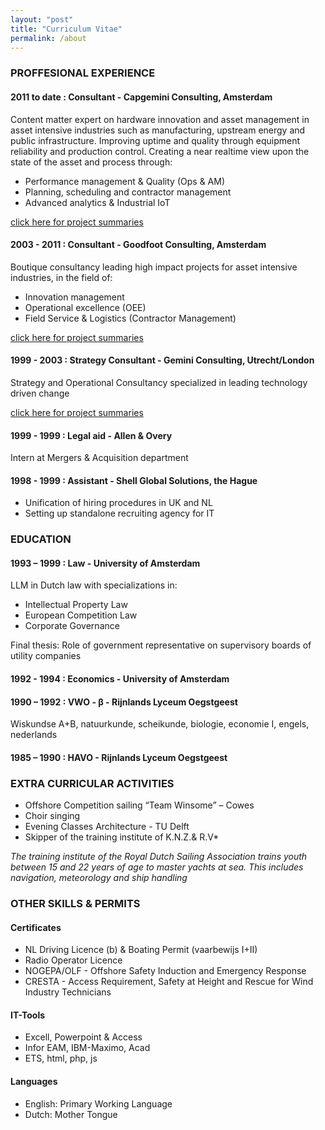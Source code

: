 ```yaml
---
layout: "post"
title: "Curriculum Vitae"
permalink: /about
---
```


### PROFFESIONAL EXPERIENCE

#### 2011 to date : Consultant - Capgemini Consulting, Amsterdam
Content matter expert on hardware innovation and asset management in asset intensive industries such as manufacturing, upstream energy and public infrastructure. Improving uptime and quality through equipment reliability and production control. Creating a near realtime view upon the state of the asset and process through:

- Performance management & Quality (Ops & AM)
- Planning, scheduling and contractor management
- Advanced analytics & Industrial IoT

[click here for project summaries](https://fprisse.github.io/projects_invent)

#### 2003 - 2011 : Consultant - Goodfoot Consulting, Amsterdam
Boutique consultancy leading high impact projects for asset intensive industries, in the field of:

 - Innovation management
 - Operational excellence (OEE)
 - Field Service & Logistics (Contractor Management)

[click here for project summaries](https://fprisse.github.io/projects_goodfoot)

#### 1999 - 2003 : Strategy Consultant - Gemini Consulting, Utrecht/London
Strategy and Operational Consultancy specialized in leading technology driven change

[click here for project summaries](https://fprisse.github.io/projects_gemini)

#### 1999 - 1999 : Legal aid - Allen & Overy
Intern at Mergers & Acquisition department

#### 1998 - 1999 : Assistant - Shell Global Solutions, the Hague
 - Unification of hiring procedures in UK and NL
 - Setting up standalone recruiting agency for IT
### EDUCATION
#### 1993 – 1999 : Law - University of Amsterdam

LLM in Dutch law with specializations in:
- Intellectual Property Law
- European Competition Law
- Corporate Governance

Final thesis: Role of government representative on supervisory boards of utility companies

#### 1992 - 1994 : Economics - University of Amsterdam

#### 1990 – 1992 : VWO - β - Rijnlands Lyceum Oegstgeest

Wiskundse A+B, natuurkunde, scheikunde, biologie, economie I, engels, nederlands

#### 1985 – 1990 : HAVO - Rijnlands Lyceum Oegstgeest

### EXTRA CURRICULAR ACTIVITIES
- Offshore Competition sailing “Team Winsome” – Cowes
- Choir singing
- Evening Classes Architecture - TU Delft
- Skipper of the training institute of K.N.Z.& R.V*

*The training institute of the Royal Dutch Sailing Association trains youth between 15 and 22 years of age to master yachts at sea. This includes navigation, meteorology and ship handling*

### OTHER SKILLS & PERMITS
#### Certificates
- NL Driving Licence (b) & Boating Permit (vaarbewijs I+II)
- Radio Operator Licence
- NOGEPA/OLF - Offshore Safety Induction and Emergency Response
- CRESTA - Access Requirement, Safety at Height and Rescue for Wind Industry Technicians
  
#### IT-Tools

- Excell, Powerpoint & Access
- Infor EAM, IBM-Maximo, Acad
- ETS, html, php, js

#### Languages
- English: Primary Working Language
- Dutch: Mother Tongue
